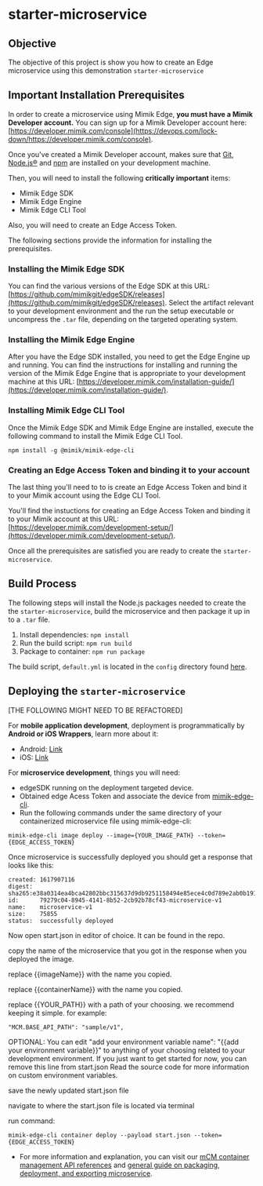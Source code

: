 # starter-microservice

## Objective


The objective of this project is show you how to create an Edge microservice using this demonstration `starter-microservice`

## Important Installation Prerequisites


In order to create a microservice using Mimik Edge, **you must have a Mimik Developer account.** You can sign up for a Mimik Developer account here: [https://developer.mimik.com/console](https://devops.com/lock-down/https://developer.mimik.com/console).

Once you've created a Mimik Developer account, makes sure that [Git](https://git-scm.com/), [Node.js®](https://docs.npmjs.com/downloading-and-installing-node-js-and-npm) and [npm](https://docs.npmjs.com/downloading-and-installing-node-js-and-npm) are installed on your development machine.

Then, you will need to install the following **critically important** items: 

* Mimik Edge SDK
* Mimik Edge Engine
* Mimik Edge CLI Tool

Also, you will need to create an Edge Access Token.

The following sections provide the information for installing the prerequisites.


### Installing the Mimik Edge SDK

You can find the various versions of the Edge SDK at this URL: [https://github.com/mimikgit/edgeSDK/releases](https://github.com/mimikgit/edgeSDK/releases). Select the artifact relevant to your development environment and the run the setup executable or uncompress the `.tar` file, depending on the targeted operating system.

### Installing the Mimik Edge Engine

After you have the Edge SDK installed, you need to get the Edge Engine up and running. You can find the instructions for installing and running the version of the Mimik Edge Engine that is appropriate to your development machine at this URL: [https://developer.mimik.com/installation-guide/](https://developer.mimik.com/installation-guide/).

### Installing Mimik Edge CLI Tool

Once the Mimik Edge SDK and Mimik Edge Engine are installed, execute the following command to install the Mimik Edge CLI Tool.

`npm install -g @mimik/mimik-edge-cli`

### Creating an Edge Access Token and binding it to your account

The last thing you'll need to to is create an Edge Access Token and bind it to your Mimik account using the Edge CLI Tool.

You'll find the instuctions for creating an Edge Access Token and binding it to your Mimik account at this URL:[https://developer.mimik.com/development-setup/](https://developer.mimik.com/development-setup/).

Once all the prerequisites are satisfied you are ready to create the `starter-microservice`.

## Build Process

The following steps will install the Node.js packages needed to create the the `starter-microservice`, build the microservice and then package it up in to a `.tar` file.

1. Install dependencies: `npm install`
2. Run the build script: `npm run build`
3. Package to container: `npm run package`

The build script, `default.yml` is located in the `config` directory found [here](./config/default.yml).

## Deploying the `starter-microservice`

[THE FOLLOWING MIGHT NEED TO BE REFACTORED]

For **mobile application development**, deployment is programmatically by **Android or iOS Wrappers**, learn more about it:

- Android: [Link](https://developer.mimik.com/edgemobileclient-android-wrapper/)
- iOS: [Link](https://developer.mimik.com/edgemobileclient-ios-wrapper/)

For **microservice development**, things you will need:

- edgeSDK running on the deployment targeted device.
- Obtained edge Acess Token and associate the device from [mimik-edge-cli](https://www.npmjs.com/package/@mimik/mimik-edge-cli).
- Run the following commands under the same directory of your containerized microservice file using mimik-edge-cli:

```
mimik-edge-cli image deploy --image={YOUR_IMAGE_PATH} --token={EDGE_ACCESS_TOKEN}
```

Once microservice is successfully deployed you should get a response that looks like this:

```
created: 1617907116
digest:  sha265:e38a0314ea4bca42802bbc315637d9db9251158494e85ece4c0d789e2ab0b191
id:      79279c04-8945-4141-8b52-2cb92b78cf43-microservice-v1
name:    microservice-v1
size:    75855
status:  successfully deployed
```

Now open start.json in editor of choice. It can be found in the repo.

copy the name of the microservice that you got in the response when you deployed the image.

replace {{imageName}} with the name you copied.

replace {{containerName}} with the name you copied.

replace {{YOUR_PATH}} with a path of your choosing. we recommend keeping it simple.
for example:

```
"MCM.BASE_API_PATH": "sample/v1",
```

OPTIONAL:
You can edit "add your environment variable name": "{{add your environment variable}}" to anything of your choosing related to your development environment. If you just want to get started for now, you can remove this line from start.json Read the source code for more information on custom environment variables.

save the newly updated start.json file

navigate to where the start.json file is located via terminal

run command:

```
mimik-edge-cli container deploy --payload start.json --token={EDGE_ACCESS_TOKEN}
```

- For more information and explanation, you can visit our [mCM container management API references](https://developer.mimik.com/edgeengine-mcm-api/) and [general guide on packaging, deployment, and exporting microservice](https://developer.mimik.com/building-edge-microservices/).
